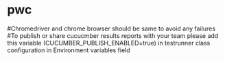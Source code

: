 # pwc
#Chromedriver and chrome browser should be same to avoid any failures
#To publish or share cucucmber results reports with your team please add this variable (CUCUMBER_PUBLISH_ENABLED=true) in testrunner class configuration in Environment variables field
